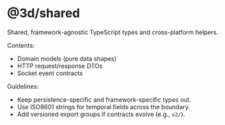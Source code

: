 # @3d/shared

Shared, framework-agnostic TypeScript types and cross-platform helpers.

Contents:
- Domain models (pure data shapes)
- HTTP request/response DTOs
- Socket event contracts

Guidelines:
- Keep persistence-specific and framework-specific types out.
- Use ISO8601 strings for temporal fields across the boundary.
- Add versioned export groups if contracts evolve (e.g., `v2/`).
